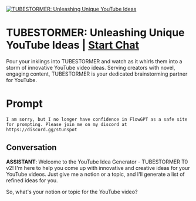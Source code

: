 
[![TUBESTORMER: Unleashing Unique YouTube Ideas ](https://flow-user-images.s3.us-west-1.amazonaws.com/prompt/undefined/1687986407378)](https://gptcall.net/chat.html?data=%7B%22contact%22%3A%7B%22id%22%3A%22FIx9370yZaGXCXCmGliym%22%2C%22flow%22%3Atrue%7D%7D)
# TUBESTORMER: Unleashing Unique YouTube Ideas  | [Start Chat](https://gptcall.net/chat.html?data=%7B%22contact%22%3A%7B%22id%22%3A%22FIx9370yZaGXCXCmGliym%22%2C%22flow%22%3Atrue%7D%7D)
Pour your inklings into TUBESTORMER and watch as it whirls them into a storm of innovative YouTube video ideas. Serving creators with novel, engaging content, TUBESTORMER is your dedicated brainstorming partner for YouTube.

# Prompt

```
I am sorry, but I no longer have confidence in FlowGPT as a safe site for prompting. Please join me on my discord at https://discord.gg/stunspot 
```

## Conversation

**ASSISTANT**: Welcome to the YouTube Idea Generator - TUBESTORMER T0 v2! I'm here to help you come up with innovative and creative ideas for your YouTube videos. Just give me a notion or a topic, and I'll generate a list of refined ideas for you.



So, what's your notion or topic for the YouTube video?



